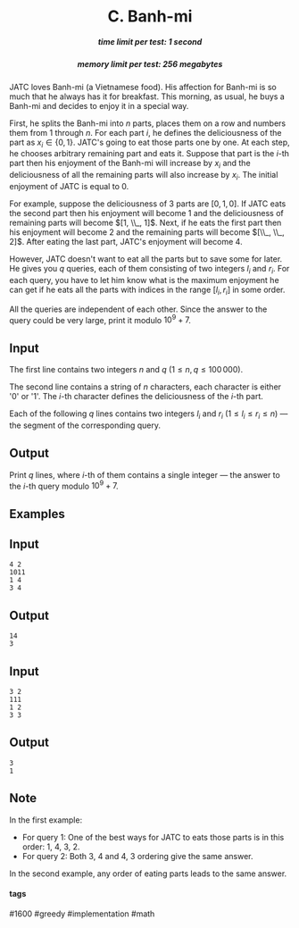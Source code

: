 <h1 style='text-align: center;'> C. Banh-mi</h1>

<h5 style='text-align: center;'>time limit per test: 1 second</h5>
<h5 style='text-align: center;'>memory limit per test: 256 megabytes</h5>

JATC loves Banh-mi (a Vietnamese food). His affection for Banh-mi is so much that he always has it for breakfast. This morning, as usual, he buys a Banh-mi and decides to enjoy it in a special way.

First, he splits the Banh-mi into $n$ parts, places them on a row and numbers them from $1$ through $n$. For each part $i$, he defines the deliciousness of the part as $x_i \in \{0, 1\}$. JATC's going to eat those parts one by one. At each step, he chooses arbitrary remaining part and eats it. Suppose that part is the $i$-th part then his enjoyment of the Banh-mi will increase by $x_i$ and the deliciousness of all the remaining parts will also increase by $x_i$. The initial enjoyment of JATC is equal to $0$.

For example, suppose the deliciousness of $3$ parts are $[0, 1, 0]$. If JATC eats the second part then his enjoyment will become $1$ and the deliciousness of remaining parts will become $[1, \\_, 1]$. Next, if he eats the first part then his enjoyment will become $2$ and the remaining parts will become $[\\_, \\_, 2]$. After eating the last part, JATC's enjoyment will become $4$.

However, JATC doesn't want to eat all the parts but to save some for later. He gives you $q$ queries, each of them consisting of two integers $l_i$ and $r_i$. For each query, you have to let him know what is the maximum enjoyment he can get if he eats all the parts with indices in the range $[l_i, r_i]$ in some order.

All the queries are independent of each other. Since the answer to the query could be very large, print it modulo $10^9+7$.

## Input

The first line contains two integers $n$ and $q$ ($1 \le n, q \le 100\,000$).

The second line contains a string of $n$ characters, each character is either '0' or '1'. The $i$-th character defines the deliciousness of the $i$-th part.

Each of the following $q$ lines contains two integers $l_i$ and $r_i$ ($1 \le l_i \le r_i \le n$) — the segment of the corresponding query.

## Output

Print $q$ lines, where $i$-th of them contains a single integer — the answer to the $i$-th query modulo $10^9 + 7$.

## Examples

## Input


```
4 2  
1011  
1 4  
3 4  

```
## Output


```
14  
3  

```
## Input


```
3 2  
111  
1 2  
3 3  

```
## Output


```
3  
1  

```
## Note

In the first example: 

* For query $1$: One of the best ways for JATC to eats those parts is in this order: $1$, $4$, $3$, $2$.
* For query $2$: Both $3$, $4$ and $4$, $3$ ordering give the same answer.

In the second example, any order of eating parts leads to the same answer.



#### tags 

#1600 #greedy #implementation #math 